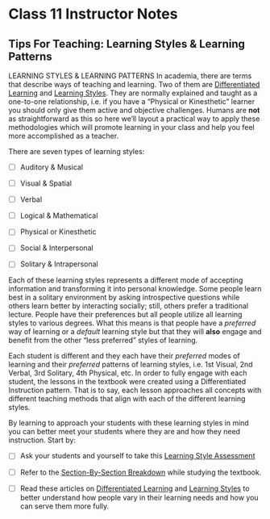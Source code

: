 # Class 11 Instructor Notes

## Tips For Teaching: Learning Styles & Learning Patterns

LEARNING STYLES & LEARNING PATTERNS
In academia, there are terms that describe ways of teaching and learning. Two of them are [Differentiated Learning](https://resilienteducator.com/classroom-resources/examples-of-differentiated-instruction/) and [Learning Styles](https://www.literacyplanet.com/au/news/engage-7-types-learners-classroom/). They are normally explained and taught as a one-to-one relationship, i.e. if you have a “Physical or Kinesthetic” learner you should only give them active and objective challenges. Humans are **not** as straightforward as this so here we’ll layout a practical way to apply these methodologies which will promote learning in your class and help you feel more accomplished as a teacher.

There are seven types of learning styles:

- [ ] Auditory & Musical

- [ ] Visual & Spatial

- [ ] Verbal

- [ ] Logical & Mathematical

- [ ] Physical or Kinesthetic

- [ ] Social & Interpersonal

- [ ] Solitary & Intrapersonal

Each of these learning styles represents a different mode of accepting information and transforming it into personal knowledge. Some people learn best in a solitary environment by asking introspective questions while others learn better by interacting socially; still, others prefer a traditional lecture. People have their preferences but all people utilize all learning styles to various degrees. What this means is that people have a *preferred* way of learning or a *default* learning style but that they will **also** engage and benefit from the other “less preferred” styles of learning.

Each student is different and they each have their *preferred* modes of learning and their *preferred* patterns of learning styles, i.e. 1st Visual, 2nd Verbal, 3rd Solitary, 4th Physical, etc. In order to fully engage with each student, the lessons in the textbook were created using a Differentiated Instruction pattern. That is to say, each lesson approaches all concepts with different teaching methods that align with each of the different learning styles. 

By learning to approach your students with these learning styles in mind you can better meet your students where they are and how they need instruction. Start by:

- [ ] Ask your students and yourself to take this [Learning Style Assessment](http://www.educationplanner.org/students/self-assessments/learning-styles-quiz.shtml)

- [ ] Refer to the [Section-By-Section Breakdown](https://docs.google.com/document/d/1taqpEyHlTKobZy-8lSfm-92S64zURyzYi83umkzhRkI/edit?usp=sharing) while studying the textbook.

- [ ] Read these articles on [Differentiated Learning](https://resilienteducator.com/classroom-resources/examples-of-differentiated-instruction/) and [Learning Styles](https://www.literacyplanet.com/au/news/engage-7-types-learners-classroom/) to better understand how people vary in their learning needs and how you can serve them more fully.

